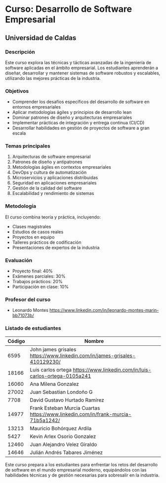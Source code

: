 # Curso: Desarrollo de Software Empresarial

## Universidad de Caldas

### Descripción

Este curso explora las técnicas y tácticas avanzadas de la ingeniería de software aplicadas en el ámbito empresarial. Los estudiantes aprenderán a diseñar, desarrollar y mantener sistemas de software robustos y escalables, utilizando las mejores prácticas de la industria.

### Objetivos

- Comprender los desafíos específicos del desarrollo de software en entornos empresariales
- Aplicar metodologías ágiles y principios de desarrollo lean
- Dominar patrones de diseño y arquitecturas empresariales
- Implementar prácticas de integración y entrega continua (CI/CD)
- Desarrollar habilidades en gestión de proyectos de software a gran escala

### Temas principales

1. Arquitecturas de software empresarial
2. Patrones de diseño y antipatrones
3. Metodologías ágiles en contextos empresariales
4. DevOps y cultura de automatización
5. Microservicios y aplicaciones distribuidas
6. Seguridad en aplicaciones empresariales
7. Gestión de la calidad del software
8. Escalabilidad y rendimiento de sistemas

### Metodología

El curso combina teoría y práctica, incluyendo:

- Clases magistrales
- Estudios de casos reales
- Proyectos en equipo
- Talleres prácticos de codificación
- Presentaciones de expertos de la industria

### Evaluación

- Proyecto final: 40%
- Exámenes parciales: 30%
- Trabajos prácticos: 20%
- Participación en clase: 10%


### Profesor del curso
- Leonardo Montes https://www.linkedin.com/in/leonardo-montes-marin-bb71073b/

### Listado de estudiantes

| Código | Nombre |
|---|---|
| 6595 | John james grisales https://www.linkedin.com/in/james-grisales-410129230/ | 
| 18166 | Luis carlos ortega  https://www.linkedin.com/in/luis-carlos-ortega-0105a241 |
| 16060 | Ana Milena Gonzalez |
| 27002 | Juan Sebastian Londoño G |
| 7708 | David Gustavo Hurtado Ramírez |
| 14977 | Frank Esteban Murcia Cuartas  https://www.linkedin.com/in/frank-murcia-71b5a1242/ |
| 13213 | Mauricio Bohórquez Ardila |
| 5427 | Kevin Arlex Osorio Gonzalez |
| 12460 | Juan Alejandro Velez Giraldo |
| 14646 | Julián Andrés Tabares Jiménez |

Este curso prepara a los estudiantes para enfrentar los retos del desarrollo de software en el mundo empresarial moderno, equipándolos con las habilidades técnicas y de gestión necesarias para sobresalir en la industria.

